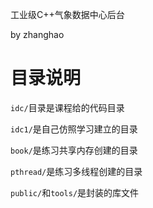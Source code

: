 工业级C++气象数据中心后台

by zhanghao

# 目录说明
`idc/`目录是课程给的代码目录

`idc1/`是自己仿照学习建立的目录

`book/`是练习共享内存创建的目录

`pthread/`是练习多线程创建的目录

`public/`和`tools/`是封装的库文件

